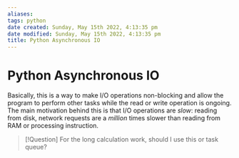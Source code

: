 ```yaml
---
aliases: 
tags: python 
date created: Sunday, May 15th 2022, 4:13:35 pm
date modified: Sunday, May 15th 2022, 4:13:35 pm
title: Python Asynchronous IO
---
```


# Python Asynchronous IO

Basically, this is a way to make I/O operations non-blocking and allow the program to perform other tasks while the read or write operation is ongoing. The main motivation behind this is that I/O operations are *slow*: reading from disk, network requests are a *million* times slower than reading from RAM or processing instruction.

> [!Question]
> For the long calculation work, should I use this or task queue?



